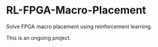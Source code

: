# RL-FPGA-Macro-Placement
Solve FPGA macro placement using reinforcement learning.

This is an ongoing project.
